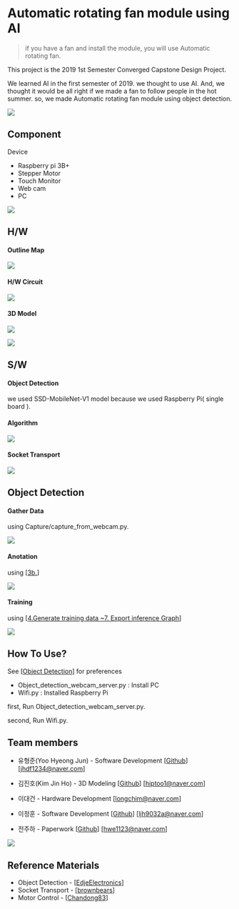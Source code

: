 #  Automatic rotating fan module using AI
> if you have a fan and install the module, you will use Automatic rotating fan.


 This project is the 2019 1st Semester Converged Capstone Design Project. 

 We learned AI in the first semester of 2019. we thought to use AI. And, we thought it would be all right if we made a fan to follow people in the hot summer. so, we made Automatic rotating fan module using object detection.

![](Image/device.png)





## Component

Device

- Raspberry pi 3B+
- Stepper Motor
- Touch Monitor
- Web cam
- PC

![](Image/Component.png)


## H/W

#### Outline Map
![](Image/Outline_map.jpg)

#### H/W Circuit

![](Image/H-W_circuit.png) 

#### 3D Model
![](Image/model.png)

![](Image/model2.png)




## S/W

#### Object Detection

we used SSD-MobileNet-V1 model because we used Raspberry Pi( single board ). 

#### Algorithm

![](Image/Algorithm.jpg)

#### Socket Transport

![](Image/Socket.jpg)




## Object Detection

#### Gather Data

using Capture/capture_from_webcam.py.

![](Image/Data.jpg)

#### Anotation

using [[3b.](https://github.com/EdjeElectronics/TensorFlow-Object-Detection-API-Tutorial-Train-Multiple-Objects-Windows-10#3b-label-pictures)]

![](Image/Anotation.png)



#### Training

using [[4.Generate training data ~7. Export inference Graph](https://github.com/EdjeElectronics/TensorFlow-Object-Detection-API-Tutorial-Train-Multiple-Objects-Windows-10#4-generate-training-data)]

![](Image/Training.png)





## How To Use?

See [[Object Detection](https://github.com/EdjeElectronics/TensorFlow-Object-Detection-API-Tutorial-Train-Multiple-Objects-Windows-10)] for preferences 

- Object_detection_webcam_server.py : Install PC
- Wifi.py : Installed Raspberry Pi



first, Run Object_detection_webcam_server.py.

second, Run Wifi.py.



## Team members

- 유형준(Yoo Hyeong Jun) - Software Development [[Github](https://github.com/cocopambag)] [jhdf1234@naver.com]

- 김진호(Kim Jin Ho) - 3D Modeling [[Github](https://github.com/hiptoo1)] [hiptoo1@naver.com]

- 이대건  - Hardware Development [longchim@naver.com]

- 이정훈 - Software Development [[Github](https://github.com/foonia)] [ljh9032a@naver.com]

- 전주하 - Paperwork [[Github](https://github.com/LetsBee)] [hwe1123@naver.com]

![](Image/Team.jpg)

## Reference Materials

- Object Detection - [[EdjeElectronics](https://github.com/EdjeElectronics/TensorFlow-Object-Detection-API-Tutorial-Train-Multiple-Objects-Windows-10)]
- Socket Transport - [[brownbears](https://brownbears.tistory.com/207)]
- Motor Control - [[Chandong83](https://m.blog.naver.com/chandong83/221156273595)]